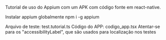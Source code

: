 Tutorial de uso do Appium com um APK com código fonte em react-native.

Instalar appium globalmente
  npm i -g appium

Arquivo de teste: test.tutorial.ts
Código do APP: codigo_app.tsx
Atentar-se para os "accessibilityLabel", que são usados para localização nos testes
